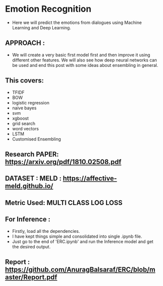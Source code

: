# Emotion Recognition
- Here we will predict the emotions from dialogues using Machine Learning and Deep Learning.


## APPROACH :

- We will create a very basic first model first and then improve it using different other features. We will also see how deep neural networks can be used and end this post with some ideas about ensembling in general.

## This covers:
- TFIDF
- BOW
- logistic regression
- naive bayes
- svm
- xgboost
- grid search
- word vectors
- LSTM
- Customised Ensembling

## Research PAPER: https://arxiv.org/pdf/1810.02508.pdf

## DATASET : MELD : https://affective-meld.github.io/

## Metric Used: MULTI CLASS LOG LOSS

## For Inference : 

- Firstly, load all the dependencies.
- I have kept things simple and consolidated into single .ipynb file. 
- Just go to the end of 'ERC.ipynb' and run the Inference model and get the desired output.

## Report  : https://github.com/AnuragBalsaraf/ERC/blob/master/Report.pdf
